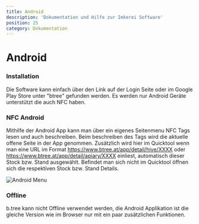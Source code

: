 ```yaml
---
title: Android
description: 'Dokumentation und Hilfe zur Imkerei Software'
position: 25
category: Dokumentation
---
```

# Android

### Installation

Die Software kann einfach über den Link auf der Login Seite oder im Google Play Store unter "btree" gefunden werden. Es werden nur Android Geräte unterstützt die auch NFC haben.

### NFC Android

Mithilfe der Android App kann man über ein eigenes Seitenmenu NFC Tags lesen und auch beschreiben. Beim beschreiben des Tags wird die aktuelle offene Seite in der App genommen. Zusätzlich wird hier im Quicktool wenn man eine URL im Format https://www.btree.at/app/detail/hive/XXXX oder https://www.btree.at/app/detail/apiary/XXXX einliest, automatisch dieser Stock bzw. Stand ausgewählt. Befindet man sich nicht im Quicktool öffnen sich die respektiven Stock bzw. Stand Details.

<img src="../img/android_nfc.jpg" alt="Android Menu" loading="lazy">

### Offline

b.tree kann nicht Offline verwendet werden, die Android Applikation ist die gleiche Version wie im Browser nur mit ein paar zusätzlichen Funktionen.
